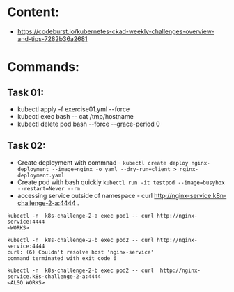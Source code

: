 # Content:
- https://codeburst.io/kubernetes-ckad-weekly-challenges-overview-and-tips-7282b36a2681

# Commands:
## Task 01:
- kubectl apply -f exercise01.yml --force 
- kubectl exec bash -- cat /tmp/hostname
- kubectl delete pod bash --force --grace-period 0
## Task 02:
- Create deployment with commnad - `kubectl create deploy nginx-deployment --image=nginx -o yaml --dry-run=client > nginx-deployment.yaml`
- Create pod with bash quickly `kubectl run -it testpod --image=busybox --restart=Never --rm`
- accessing service outside of namespace - curl http://nginx-service.k8n-challenge-2-a:4444 .
```
kubectl -n  k8s-challenge-2-a exec pod1 -- curl http://nginx-service:4444
<WORKS>

kubectl -n  k8s-challenge-2-b exec pod2 -- curl http://nginx-service:4444 
curl: (6) Couldn't resolve host 'nginx-service'
command terminated with exit code 6

kubectl -n  k8s-challenge-2-b exec pod2 -- curl  http://nginx-service.k8s-challenge-2-a:4444
<ALSO WORKS>

```